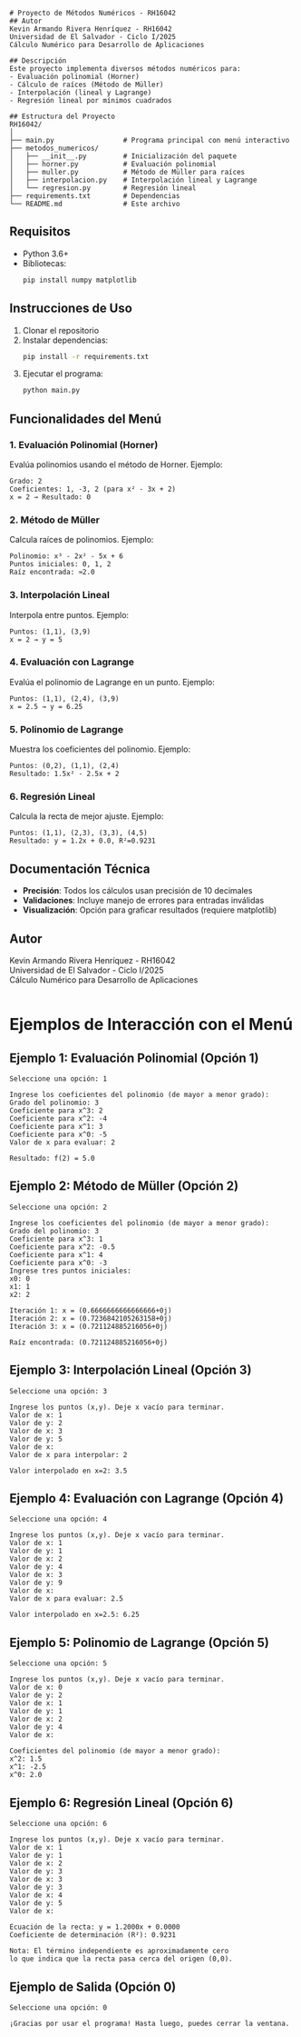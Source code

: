 ```
# Proyecto de Métodos Numéricos - RH16042
## Autor
Kevin Armando Rivera Henríquez - RH16042  
Universidad de El Salvador - Ciclo I/2025  
Cálculo Numérico para Desarrollo de Aplicaciones

## Descripción
Este proyecto implementa diversos métodos numéricos para:
- Evaluación polinomial (Horner)
- Cálculo de raíces (Método de Müller)
- Interpolación (lineal y Lagrange)
- Regresión lineal por mínimos cuadrados

## Estructura del Proyecto
RH16042/
│
├── main.py                 # Programa principal con menú interactivo
├── metodos_numericos/
│   ├── __init__.py         # Inicialización del paquete
│   ├── horner.py           # Evaluación polinomial
│   ├── muller.py           # Método de Müller para raíces
│   ├── interpolacion.py    # Interpolación lineal y Lagrange
│   └── regresion.py        # Regresión lineal
├── requirements.txt        # Dependencias
└── README.md               # Este archivo
```

## Requisitos
- Python 3.6+
- Bibliotecas:
  ```bash
  pip install numpy matplotlib
  ```

## Instrucciones de Uso
1. Clonar el repositorio
2. Instalar dependencias:
   ```bash
   pip install -r requirements.txt
   ```
3. Ejecutar el programa:
   ```bash
   python main.py
   ```

## Funcionalidades del Menú

### 1. Evaluación Polinomial (Horner)
Evalúa polinomios usando el método de Horner. Ejemplo:
```
Grado: 2
Coeficientes: 1, -3, 2 (para x² - 3x + 2)
x = 2 → Resultado: 0
```

### 2. Método de Müller
Calcula raíces de polinomios. Ejemplo:
```
Polinomio: x³ - 2x² - 5x + 6
Puntos iniciales: 0, 1, 2
Raíz encontrada: ≈2.0
```

### 3. Interpolación Lineal
Interpola entre puntos. Ejemplo:
```
Puntos: (1,1), (3,9)
x = 2 → y = 5
```

### 4. Evaluación con Lagrange
Evalúa el polinomio de Lagrange en un punto. Ejemplo:
```
Puntos: (1,1), (2,4), (3,9)
x = 2.5 → y = 6.25
```

### 5. Polinomio de Lagrange
Muestra los coeficientes del polinomio. Ejemplo:
```
Puntos: (0,2), (1,1), (2,4)
Resultado: 1.5x² - 2.5x + 2
```

### 6. Regresión Lineal
Calcula la recta de mejor ajuste. Ejemplo:
```
Puntos: (1,1), (2,3), (3,3), (4,5)
Resultado: y = 1.2x + 0.0, R²=0.9231
```

## Documentación Técnica
- **Precisión**: Todos los cálculos usan precisión de 10 decimales
- **Validaciones**: Incluye manejo de errores para entradas inválidas
- **Visualización**: Opción para graficar resultados (requiere matplotlib)

## Autor
Kevin Armando Rivera Henríquez - RH16042  
Universidad de El Salvador - Ciclo I/2025  
Cálculo Numérico para Desarrollo de Aplicaciones
```
```
# Ejemplos de Interacción con el Menú

## Ejemplo 1: Evaluación Polinomial (Opción 1)
```
Seleccione una opción: 1

Ingrese los coeficientes del polinomio (de mayor a menor grado):
Grado del polinomio: 3
Coeficiente para x^3: 2
Coeficiente para x^2: -4
Coeficiente para x^1: 3
Coeficiente para x^0: -5
Valor de x para evaluar: 2

Resultado: f(2) = 5.0
```

## Ejemplo 2: Método de Müller (Opción 2)
```
Seleccione una opción: 2

Ingrese los coeficientes del polinomio (de mayor a menor grado):
Grado del polinomio: 3
Coeficiente para x^3: 1
Coeficiente para x^2: -0.5
Coeficiente para x^1: 4
Coeficiente para x^0: -3
Ingrese tres puntos iniciales:
x0: 0
x1: 1
x2: 2

Iteración 1: x = (0.6666666666666666+0j)
Iteración 2: x = (0.7236842105263158+0j)
Iteración 3: x = (0.721124885216056+0j)

Raíz encontrada: (0.721124885216056+0j)
```

## Ejemplo 3: Interpolación Lineal (Opción 3)
```
Seleccione una opción: 3

Ingrese los puntos (x,y). Deje x vacío para terminar.
Valor de x: 1
Valor de y: 2
Valor de x: 3
Valor de y: 5
Valor de x: 
Valor de x para interpolar: 2

Valor interpolado en x=2: 3.5
```

## Ejemplo 4: Evaluación con Lagrange (Opción 4)
```
Seleccione una opción: 4

Ingrese los puntos (x,y). Deje x vacío para terminar.
Valor de x: 1
Valor de y: 1
Valor de x: 2
Valor de y: 4
Valor de x: 3
Valor de y: 9
Valor de x: 
Valor de x para evaluar: 2.5

Valor interpolado en x=2.5: 6.25
```

## Ejemplo 5: Polinomio de Lagrange (Opción 5)
```
Seleccione una opción: 5

Ingrese los puntos (x,y). Deje x vacío para terminar.
Valor de x: 0
Valor de y: 2
Valor de x: 1
Valor de y: 1
Valor de x: 2
Valor de y: 4
Valor de x: 

Coeficientes del polinomio (de mayor a menor grado):
x^2: 1.5
x^1: -2.5
x^0: 2.0
```

## Ejemplo 6: Regresión Lineal (Opción 6)
```
Seleccione una opción: 6

Ingrese los puntos (x,y). Deje x vacío para terminar.
Valor de x: 1
Valor de y: 1
Valor de x: 2
Valor de y: 3
Valor de x: 3
Valor de y: 3
Valor de x: 4
Valor de y: 5
Valor de x: 

Ecuación de la recta: y = 1.2000x + 0.0000
Coeficiente de determinación (R²): 0.9231

Nota: El término independiente es aproximadamente cero
lo que indica que la recta pasa cerca del origen (0,0).
```

## Ejemplo de Salida (Opción 0)
```
Seleccione una opción: 0

¡Gracias por usar el programa! Hasta luego, puedes cerrar la ventana.
```
